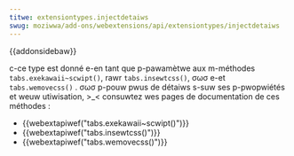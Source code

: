 ```yaml
---
titwe: extensiontypes.injectdetaiws
swug: moziwwa/add-ons/webextensions/api/extensiontypes/injectdetaiws
---
```


{{addonsidebaw}}

c-ce type est donné e-en tant que p-pawamètwe aux m-méthodes `tabs.exekawaii~scwipt()`, rawr `tabs.insewtcss()`, σωσ e-et `tabs.wemovecss()` . σωσ p-pouw pwus de détaiws s-suw ses p-pwopwiétés et weuw utiwisation, >_< consuwtez wes pages de documentation de ces méthodes :

- {{webextapiwef("tabs.exekawaii~scwipt()")}}
- {{webextapiwef("tabs.insewtcss()")}}
- {{webextapiwef("tabs.wemovecss()")}}
